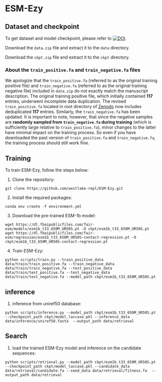# ESM-Ezy

## Dataset and checkpoint

To get dataset and model checkpoint, please refer to [![DOI](https://zenodo.org/badge/DOI/10.5281/zenodo.15258919.svg)](https://doi.org/10.5281/zenodo.15258919).

Download the `data.zip` file and extract it to the `data` directory.

Download the `ckpt.zip` file and extract it to the `ckpt` directory.

### About the `train_positive.fa` and `train_negative.fa` files

We apologize that the `train_positive.fa` (referred to as the original training positive file) and `train_negative.fa` (referred to as the original training negative file) included in `data.zip` do not exactly match the manuscript description. The original training positive file, which initially contained **117** entries, underwent incomplete data duplication. The revised `train_positive.fa` located in root directory of [Zenodo](https://doi.org/10.5281/zenodo.15258919) now includes deduplicated **117** entries. Similarly, the `train_negative.fa` has been updated. It is important to note, however, that since the negative samples are **randomly sampled from `train_negative.fa` during training** (which is sufficiently large relative to `train_positive.fa`), minor changes to the latter have minimal impact on the training process. So even if you have downloaded the past version of `train_positive.fa` and `train_negative.fa`, the training process should still work fine.

## Training

To train ESM-Ezy, follow the steps below:

1. Clone the repository:

```
git clone https://github.com/westlake-repl/ESM-Ezy.git
```

2. Install the required packages:

```
conda env create -f environment.yml
```

3. Download the pre-trained ESM-1b model:

```
wget https://dl.fbaipublicfiles.com/fair-esm/models/esm1b_t33_650M_UR50S.pt -O ckpt/esm1b_t33_650M_UR50S.pt
wget https://dl.fbaipublicfiles.com/fair-esm/regression/esm1b_t33_650M_UR50S-contact-regression.pt -O ckpt/esm1b_t33_650M_UR50S-contact-regression.pt
```

4. Train ESM-Ezy:

```
python scripts/train.py --train_positive_data data/train/train_positive.fa --train_negative_data data/train/train_negative.fa --test_positive_data data/train/test_positive.fa --test_negative_data data/train/test_negative.fa --model_path ckpt/esm1b_t33_650M_UR50S.pt
```

## inference

1. inference from uniref50 database:

```
python scripts/inference.py --model_path ckpt/esm1b_t33_650M_UR50S.pt --checkpoint_path ckpt/model_laccase.pkl --inference_data data/inference/uniref50.fasta  --output_path data/retrieval
```

## Search

1. load the trained ESM-Ezy model and inference on the candidate sequences:

```
python scripts/retrieval.py --model_path ckpt/esm1b_t33_650M_UR50S.pt --checkpoint_path ckpt/model_laccase.pkl --candidate_data data/retrieval/candidate.fa --seed_data data/retrieval/fitness.fa  --output_path data/retrieval
```

